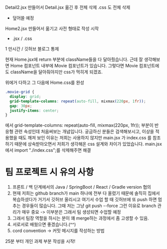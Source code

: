 Detail2.jsx 만들어서 Detail.jsx 옮긴 후 전체 삭제 .css 도 전체 삭제
- 덮어쓸 예정

Home2.jsx 만들어서 옮기고 사전 형태로 작성 시작
- .jsx / .css 

1 만시간 / 깃허브 블로그 통제

현재 Home.jsx에 return 부분에 className들을 다 달아줬습니다. 근데 잘 생각해보면 Home 컴포넌트 내부에 Movie 컴포넌트가 있습니다. 그렇다면 Movie 컴포넌트에도 className을 달아줘야지만 css가 먹히게 되겠죠.

위에거 다하고 그 다음에 Home.css를 완성
```css
.movie-grid {
  display: grid;
  grid-template-columns: repeat(auto-fill, mixmax(220px, 1fr));
  gap: 30px;
  justify-items: center;
}
```

에서 grid-template-columns: repeat(auto-fill, mixmax(220px, 1fr)); 부분이 반응형 관련 속성인데 처음써보는 개념입니다. 궁금하신 분들은 검색해보시고, 이상을 적용했을 때도 깨져 보인 이유는 저희는 사용하지 않지만
main.jsx 가 index.css 를 참조하기 때문에 상속받아오면서 저희가 생각해온 css 설계와 차이가 있었습니다.
main.jsx에서 import "./index.css";를 삭제해주면 해결

# 팀 프로젝트 시 유의 사항
1. 프론트 / 백 단계에서의 Java / SpringBoot / React / Gradle version 협의
2. 현재 저희는 github branch가 main 하나에 전부 다 올렸기 때문에 솔직히 집에서 복습하셨다가 거기서 깃허브 올리시고 여기서 수업 할 때 깃허브에 또 push 하면 멈추는 경우들이 많습니다. 그때 저는 그냥 git push --force
그런 이유로 branch 관리가 매우 중요 -> 이부분은 그래서 팀 생성되면 수업할 예정
3. 그래서 팀장 역할을 하시는 분이 꽤 merge하는 과정에서 좀 고생할 수 있음.
4. 서로서로 배웠으면 좋겠습니다.(^^)
5. cord convention -> 커밋 메시지를 작성하는 방법

25분 부터 개인 과제 부분 작성을 시작!
